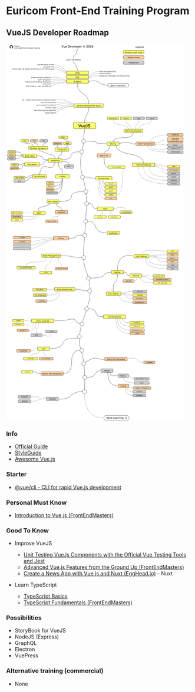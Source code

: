 # Euricom Front-End Training Program

## VueJS Developer Roadmap

<img src="./vue-developer-roadmap.png" />

### Info

- [Official Guide](http://vuejs.org/guide/)
- [StyleGuide](https://vuejs.org/v2/style-guide/)
- [Awesome Vue.js](https://github.com/vuejs/awesome-vue)

### Starter

- [@vue/cli - CLI for rapid Vue.js development](https://github.com/vuejs/vue-cli)

### Personal Must Know

- [Introduction to Vue.js (FrontEndMasters)](https://frontendmasters.com/courses/vue/)

### Good To Know

- Improve VueJS

    + [Unit Testing Vue.js Components with the Official Vue Testing Tools and Jest](https://alexjoverm.github.io/series/Unit-Testing-Vue-js-Components-with-the-Official-Vue-Testing-Tools-and-Jest/)
    + [Advanced Vue.js Features from the Ground Up (FrontEndMasters)](https://frontendmasters.com/courses/advanced-vue/)
    + [Create a News App with Vue.js and Nuxt (EggHead.io)](https://egghead.io/courses/create-a-news-app-with-vue-js-and-nuxt) - Nuxt

- Learn TypeScript
    + [TypeScript Basics](https://app.pluralsight.com/library/courses/typescript/)
    + [TypeScript Fundamentals (FrontEndMasters)](https://frontendmasters.com/courses/typescript/)

### Possibilities

- StoryBook for VueJS
- NodeJS (Express)
- GraphQL
- Electron
- VuePress

### Alternative training (commercial)

- None
